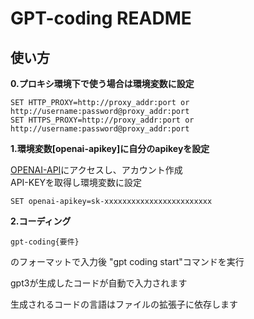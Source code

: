 # GPT-coding README

## 使い方

**0.プロキシ環境下で使う場合は環境変数に設定**  
  
``` 
SET HTTP_PROXY=http://proxy_addr:port or http://username:password@proxy_addr:port
SET HTTPS_PROXY=http://proxy_addr:port or http://username:password@proxy_addr:port
```  

**1.環境変数[openai-apikey]に自分のapikeyを設定**  
  
[OPENAI-API](https://openai.com/blog/openai-api)にアクセスし、アカウント作成  
API-KEYを取得し環境変数に設定
```
SET openai-apikey=sk-xxxxxxxxxxxxxxxxxxxxxxxx
```

**2.コーディング**  
   
```
gpt-coding{要件}
```
 のフォーマットで入力後 "gpt coding start"コマンドを実行

gpt3が生成したコードが自動で入力されます

生成されるコードの言語はファイルの拡張子に依存します